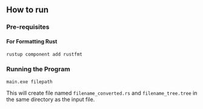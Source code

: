 ## How to run

### Pre-requisites 

#### For Formatting Rust

```
rustup component add rustfmt
```

### Running the Program

```
main.exe filepath
```

This will create file named `filename_converted.rs` and `filename_tree.tree` in the same directory as the input file.